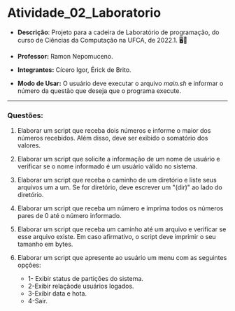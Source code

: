 # Atividade_02_Laboratorio

* **Descrição**: Projeto para a cadeira de Laboratório de programação, do curso de Ciências da Computação na UFCA, de 2022.1. 🖥️🏫

* **Professor:** Ramon Nepomuceno.

* **Integrantes:** Cícero Igor, Érick de Brito.
  
* **Modo de Usar:** O usuário deve executar o arquivo *main.sh* e informar o número da questão que deseja que o programa execute.
---


### Questões:
1. Elaborar um script que receba dois números e informe o maior dos números recebidos. Além disso, deve ser exibido o somatório dos valores.

2. Elaborar um script que solicite a informação de um nome de usuário e verificar se o nome informado é um usuário válido no sistema.

3. Elaborar um script que receba o caminho de um diretório e liste seus arquivos um a um. Se for diretório, deve escrever um "(dir)" ao lado do diretório.

4. Elaborar um script  que receba um número e imprima todos os números pares de 0 até o número informado.

5. Elaborar um script que receba um caminho até um arquivo e verificar se esse arquivo existe. Em caso afirmativo, o script deve imprimir o seu tamanho em bytes.

6. Elaborar um script que apresente ao usuário um  menu com as seguintes opções:
   * 1- Exibir status de partições do sistema.
   * 2-Exibir relaçãode usuários logados.
   * 3-Exibir data e hota.
   * 4-Sair.


